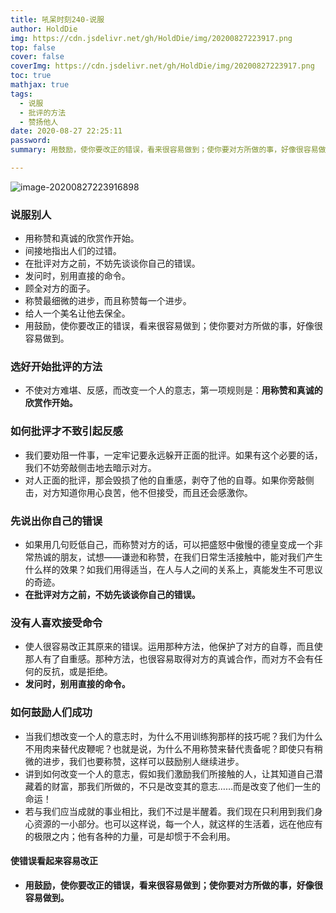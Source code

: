 ```yaml
---
title: 吼呆时刻240-说服
author: HoldDie
img: https://cdn.jsdelivr.net/gh/HoldDie/img/20200827223917.png
top: false
cover: false
coverImg: https://cdn.jsdelivr.net/gh/HoldDie/img/20200827223917.png
toc: true
mathjax: true
tags:
  - 说服
  - 批评的方法
  - 赞扬他人
date: 2020-08-27 22:25:11
password:
summary: 用鼓励，使你要改正的错误，看来很容易做到；使你要对方所做的事，好像很容易做到。

---
```


![image-20200827223916898](https://cdn.jsdelivr.net/gh/HoldDie/img/20200827223917.png)

### 说服别人

- 用称赞和真诚的欣赏作开始。
- 间接地指出人们的过错。
- 在批评对方之前，不妨先谈谈你自己的错误。
- 发问时，别用直接的命令。
- 顾全对方的面子。
- 称赞最细微的进步，而且称赞每一个进步。
- 给人一个美名让他去保全。
- 用鼓励，使你要改正的错误，看来很容易做到；使你要对方所做的事，好像很容易做到。

### **选好开始批评的方法**

- 不使对方难堪、反感，而改变一个人的意志，第一项规则是：**用称赞和真诚的欣赏作开始。**

### **如何批评才不致引起反感**

- 我们要劝阻一件事，一定牢记要永远躲开正面的批评。如果有这个必要的话，我们不妨旁敲侧击地去暗示对方。
- 对人正面的批评，那会毁损了他的自重感，剥夺了他的自尊。如果你旁敲侧击，对方知道你用心良苦，他不但接受，而且还会感激你。

### **先说出你自己的错误**

- 如果用几句贬低自己，而称赞对方的话，可以把盛怒中傲慢的德皇变成一个非常热诚的朋友，试想——谦逊和称赞，在我们日常生活接触中，能对我们产生什么样的效果？如我们用得适当，在人与人之间的关系上，真能发生不可思议的奇迹。
- **在批评对方之前，不妨先谈谈你自己的错误。**

### **没有人喜欢接受命令**

- 使人很容易改正其原来的错误。运用那种方法，他保护了对方的自尊，而且使那人有了自重感。那种方法，也很容易取得对方的真诚合作，而对方不会有任何的反抗，或是拒绝。
- **发问时，别用直接的命令。**

### **如何鼓励人们成功**

- 当我们想改变一个人的意志时，为什么不用训练狗那样的技巧呢？我们为什么不用肉来替代皮鞭呢？也就是说，为什么不用称赞来替代责备呢？即使只有稍微的进步，我们也要称赞，这样可以鼓励别人继续进步。
- 讲到如何改变一个人的意志，假如我们激励我们所接触的人，让其知道自己潜藏着的财富，那我们所做的，不只是改变其的意志……而是改变了他们一生的命运！
- 若与我们应当成就的事业相比，我们不过是半醒着。我们现在只利用到我们身心资源的一小部分。也可以这样说，每一个人，就这样的生活着，远在他应有的极限之内；他有各种的力量，可是却惯于不会利用。

#### **使错误看起来容易改正**

- **用鼓励，使你要改正的错误，看来很容易做到；使你要对方所做的事，好像很容易做到。**